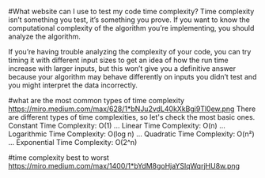 #What website can I use to test my code time complexity?
Time complexity isn’t something you test, it’s something you prove. If you want to know the computational complexity of the algorithm you’re implementing, you should analyze the algorithm.

If you’re having trouble analyzing the complexity of your code, you can try timing it with different input sizes to get an idea of how the run time increase with larger inputs, but this won’t give you a definitive answer because your algorithm may behave differently on inputs you didn’t test and you might interpret the data incorrectly.

#what are the most common types of time complexity
https://miro.medium.com/max/628/1*bNJu2vdL40kXkBgi9Tl0ew.png
There are different types of time complexities, so let's check the most basic ones.
Constant Time Complexity: O(1) ...
Linear Time Complexity: O(n) ...
Logarithmic Time Complexity: O(log n) ...
Quadratic Time Complexity: O(n²) ...
Exponential Time Complexity: O(2^n)

#time complexity best to worst
https://miro.medium.com/max/1400/1*bYdM8goHjaYSlqWqrjHU8w.png
